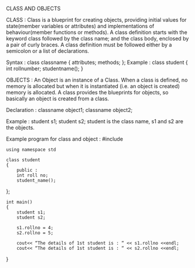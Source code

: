 CLASS AND OBJECTS

CLASS :
		Class is a blueprint for creating objects, providing initial values for state(member variables or attributes) and implementations of behaviour(member functions or methods).
A class definition starts with the keyword class followed by the class name; and the class body, enclosed by a pair of curly braces. A class definition must be followed either by a semicolon or a list of declarations.

Syntax :
		class classname
		{
			attributes;
			methods;
		};
Example :
		class student
		{
			int rollnumber;
			studentname();
		}

OBJECTS :
		An Object is an instance of a Class. When a class is defined, no memory is allocated but when it is instantiated (i.e. an object is created) memory is allocated. A class provides the blueprints for objects, so basically an object is created from a class.

Declaration :
		classname object1;
		classname object2;

Example :
		student s1;
		student s2;
	student is the class name, s1 and s2 are the objects.

Example program for class and object :
	#include<iostream>
	
	using namespace std

	class student 
	{
		public :
		int roll no;
		student_name();
};

	int main()
	{
		student s1;
		student s2;
		
		s1.rollno = 4;
		s2.rollno = 5;

		cout<< “The details of 1st student is : “ << s1.rollno <<endl;
		cout<< “The details of 1st student is : “ << s2.rollno <<endl;
}

